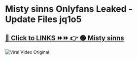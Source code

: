 
 # Misty sinns Onlyfans Leaked - Update Files jq1o5

## <h2><a href="https://clipsfans.com/Misty_sinns&ref=git">🔗 Click to LINKS ⏩⏩ 👉 🟢 Misty sinns </a></h2>

<a href="https://clipsfans.com/Misty_sinns&ref=git" rel="nofollow" data-target="animated-image.originalLink"><img src="https://i.ibb.co.com/xMMVF88/686577567.gif" alt="Viral Video Original" style="max-width: 100%; display: inline-block;" data-target="animated-image.originalImage"></a>

